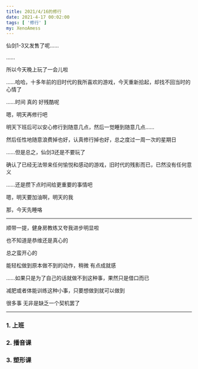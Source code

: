 ```yaml
---
title: 2021/4/16的修行
date: 2021-4-17 00:02:00
tags: [ '修行' ]
my: XenoAmess
---
```


仙剑1-3又发售了呢……

……

所以今天晚上玩了一会儿啦

……哈哈，十多年前的旧时代的我所喜欢的游戏，今天重新拾起，却找不回当时的心情了

……时间 真的 好残酷呢

嗯，明天再修行吧

明天下班后可以安心修行到随意几点，然后一觉睡到随意几点……

然后任性地随意浪费掉也好，认真修行掉也好，总之度过一周一次的星期日

……但是总之，仙剑3还是不要玩了

确认了已经无法带来任何愉悦和感动的游戏，旧时代的残影而已，已然没有任何意义

……还是攒下点时间给更重要的事情吧

嗯，明天要加油啊，明天的我

那，今天先睡咯

---

顺带一提，健身房教练又夸我进步明显啦

也不知道是恭维还是真心的

总之蛮开心的

能轻松做到原本做不到的动作，稍微 有点成就感

……如果只是为了自己的话就做不到这种事，果然只是借口而已

减肥或者体能训练这种小事，只要想做到就可以做到

很多事 无非是缺乏一个契机罢了

---

### 1. 上班

### 2. 播音课

### 3. 塑形课
